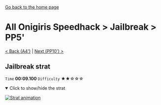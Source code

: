 [Go back to the home page](https://github.com/Doublevil/scbspeedrun)

# All Onigiris Speedhack > Jailbreak > PP5'

[< Back (A4')](https://github.com/Doublevil/scbspeedrun/blob/main/levels/arb_sh/A/A4'.md) | [Next (PP10') >](https://github.com/Doublevil/scbspeedrun/blob/main/levels/arb_sh/pp/PP10'.md)

## Jailbreak strat

`Time` **00:09.100** `Difficulty` ★★☆☆☆
<details open>
  <summary>Click to show/hide the strat</summary>

  [![Strat animation](https://github.com/Doublevil/scbspeedrun/blob/main/media/levels/pp/PP5_JailbreakOnigiri.webp)](https://github.com/Doublevil/scbspeedrun/blob/main/media/levels/pp/PP5_JailbreakOnigiri.mp4?raw=true)
</details>
